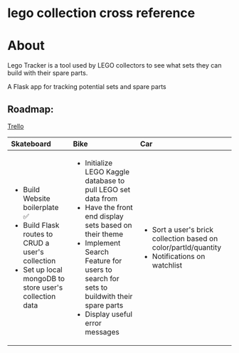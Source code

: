 # lego collection cross reference

# About

Lego Tracker is a tool used by LEGO collectors to see what sets they can build with their spare parts.

A Flask app for tracking potential sets and spare parts

## Roadmap:

[Trello](https://trello.com/b/imcBn2Mv/lego-project)

| Skateboard                                                                                                                                                       | Bike                                                                                                                                                                                                                                                                         | Car                                                                                                                |
| :--------------------------------------------------------------------------------------------------------------------------------------------------------------- | :--------------------------------------------------------------------------------------------------------------------------------------------------------------------------------------------------------------------------------------------------------------------------- | :----------------------------------------------------------------------------------------------------------------- |
| <ul><li>Build Website boilerplate ✅ </li><li>Build Flask routes to CRUD a user's collection</li><li>Set up local mongoDB to store user's collection data</li></ul> | <ul><li>Initialize LEGO Kaggle database to pull LEGO set data from</li><li>Have the front end display sets based on their theme</li><li>Implement Search Feature for users to search for sets to buildwith their spare parts</li><li>Display useful error messages</li></ul> | <ul><li>Sort a user's brick collection based on color/partId/quantity</li><li>Notifications on watchlist</li></ul> |
